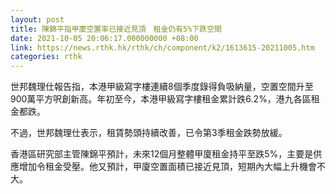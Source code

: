 ```yaml
---
layout: post
title: 陳錦平指甲廈空置率已接近見頂　租金仍有5%下跌空間
date: 2021-10-05 20:06:17.000000000 +08:00
link: https://news.rthk.hk/rthk/ch/component/k2/1613615-20211005.htm
categories: rthk
---
```


世邦魏理仕報告指，本港甲級寫字樓連續8個季度錄得負吸納量，空置空間升至900萬平方呎創新高。年初至今，本港甲級寫字樓租金累計跌6.2%，港九各區租金都跌。

不過，世邦魏理仕表示，租賃勢頭持續改善，已令第3季租金跌勢放緩。

香港區研究部主管陳錦平預計，未來12個月整體甲廈租金持平至跌5%，主要是供應增加令租金受壓。他又預計，甲廈空置面積已接近見頂，短期內大幅上升機會不大。
